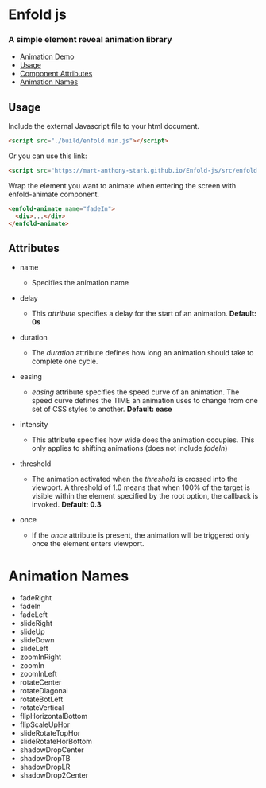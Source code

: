 # Enfold js

### A simple element reveal animation library

- [Animation Demo](https://mart-anthony-stark.github.io/Enfold-js/)
- [Usage](https://github.com/mart-anthony-stark/Enfold-js#usage)
- [Component Attributes](https://github.com/mart-anthony-stark/Enfold-js#attributes)
- [Animation Names](https://github.com/mart-anthony-stark/Enfold-js#animation-names)

## Usage

Include the external Javascript file to your html document.

```html
<script src="./build/enfold.min.js"></script>
```

Or you can use this link:

```html
<script src="https://mart-anthony-stark.github.io/Enfold-js/src/enfold.min.js"></script>
```

Wrap the element you want to animate when entering the screen with enfold-animate component.

```html
<enfold-animate name="fadeIn">
  <div>...</div>
</enfold-animate>
```

## Attributes

- name
  - Specifies the animation name
- delay
  - This _attribute_ specifies a delay for the start of an animation. **Default: 0s**
- duration
  - The _duration_ attribute defines how long an animation should take to complete one cycle.
- easing

  - _easing_ attribute specifies the speed curve of an animation. The speed curve defines the TIME an animation uses to change from one set of CSS styles to another. **Default: ease**

- intensity
  - This attribute specifies how wide does the animation occupies. This only applies to shifting animations (does not include _fadeIn_)
- threshold
  - The animation activated when the _threshold_ is crossed into the viewport. A threshold of 1.0 means that when 100% of the target is visible within the element specified by the root option, the callback is invoked. **Default: 0.3**
- once
  - If the _once_ attribute is present, the animation will be triggered only once the element enters viewport.

# Animation Names

- fadeRight
- fadeIn
- fadeLeft
- slideRight
- slideUp
- slideDown
- slideLeft
- zoomInRight
- zoomIn
- zoomInLeft
- rotateCenter
- rotateDiagonal
- rotateBotLeft
- rotateVertical
- flipHorizontalBottom
- flipScaleUpHor
- slideRotateTopHor
- slideRotateHorBottom
- shadowDropCenter
- shadowDropTB
- shadowDropLR
- shadowDrop2Center
